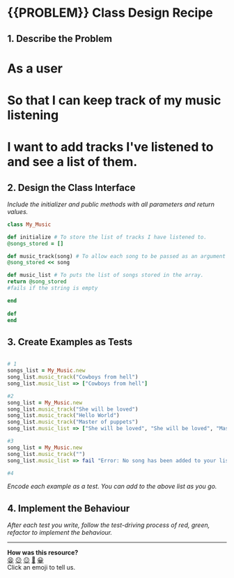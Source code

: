 # {{PROBLEM}} Class Design Recipe

## 1. Describe the Problem

# As a user
# So that I can keep track of my music listening
# I want to add tracks I've listened to and see a list of them.


## 2. Design the Class Interface

_Include the initializer and public methods with all parameters and return values._

```ruby
class My_Music

def initialize # To store the list of tracks I have listened to.
@songs_stored = []

def music_track(song) # To allow each song to be passed as an argument and store it in an array. 
@song_stored << song

def music_list # To puts the list of songs stored in the array.
return @song_stored
#fails if the string is empty

end
  
def   
end
```

## 3. Create Examples as Tests


```ruby

# 1
songs_list = My_Music.new 
song_list.music_track("Cowboys from hell")
song_list.music_list => ["Cowboys from hell"]

#2
song_list = My_Music.new
song_list.music_track("She will be loved")
song_list.music_track("Hello World")
song_list.music_track("Master of puppets")
song_list.music_list => ["She will be loved", "She will be loved", "Master of puppets"]

#3 
song_list = My_Music.new 
song_list.music_track("")
song_list.music_list => fail "Error: No song has been added to your list"

#4
```

_Encode each example as a test. You can add to the above list as you go._

## 4. Implement the Behaviour

_After each test you write, follow the test-driving process of red, green, refactor to implement the behaviour._


<!-- BEGIN GENERATED SECTION DO NOT EDIT -->

---

**How was this resource?**  
[😫](https://airtable.com/shrUJ3t7KLMqVRFKR?prefill_Repository=makersacademy/golden-square&prefill_File=resources/single_class_recipe_template.md&prefill_Sentiment=😫) [😕](https://airtable.com/shrUJ3t7KLMqVRFKR?prefill_Repository=makersacademy/golden-square&prefill_File=resources/single_class_recipe_template.md&prefill_Sentiment=😕) [😐](https://airtable.com/shrUJ3t7KLMqVRFKR?prefill_Repository=makersacademy/golden-square&prefill_File=resources/single_class_recipe_template.md&prefill_Sentiment=😐) [🙂](https://airtable.com/shrUJ3t7KLMqVRFKR?prefill_Repository=makersacademy/golden-square&prefill_File=resources/single_class_recipe_template.md&prefill_Sentiment=🙂) [😀](https://airtable.com/shrUJ3t7KLMqVRFKR?prefill_Repository=makersacademy/golden-square&prefill_File=resources/single_class_recipe_template.md&prefill_Sentiment=😀)  
Click an emoji to tell us.

<!-- END GENERATED SECTION DO NOT EDIT -->
